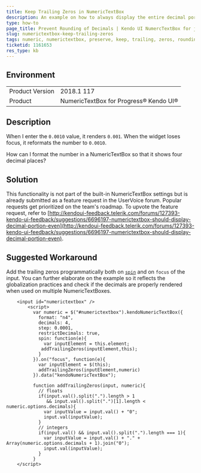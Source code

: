 ```yaml
---
title: Keep Trailing Zeros in NumericTextBox
description: An example on how to always display the entire decimal portion in the Kendo UI NumericTextBox.
type: how-to
page_title: Prevent Rounding of Decimals | Kendo UI NumercTextBox for jQuery
slug: numerictextbox-keep-trailing-zeros
tags: numeric, numerictextbox, preserve, keep, trailing, zeros, rounding, decimals, round
ticketid: 1161653
res_type: kb
---
```


## Environment

<table>
	<tr>
		<td>Product Version</td>
		<td>2018.1 117</td>
	</tr>
	<tr>
		<td>Product</td>
		<td>NumericTextBox for Progress® Kendo UI®</td>
	</tr>
</table>


## Description

When I enter the `0.0010` value, it renders `0.001`. When the widget loses focus, it reformats the number to `0.0010`.

How can I format the number in a NumericTextBox so that it shows four decimal places?

## Solution

This functionality is not part of the built-in NumericTextBox settings but is already submitted as a feature request in the UserVoice forum. Popular requests get prioritized on the team's roadmap. To upvote the feature request, refer to [http://kendoui-feedback.telerik.com/forums/127393-kendo-ui-feedback/suggestions/6696197-numerictextbox-should-display-decimal-portion-even](http://kendoui-feedback.telerik.com/forums/127393-kendo-ui-feedback/suggestions/6696197-numerictextbox-should-display-decimal-portion-even).

## Suggested Workaround

Add the trailing zeros programmatically both on [`spin`](/api/javascript/ui/numerictextbox/events/spin) and on `focus` of the input. You can further elaborate on the example so it reflects the globalization practices and check if the decimals are properly rendered when used on multiple NumericTextBoxes.



```dojo
	<input id="numerictextbox" />
	    <script>
	      var numeric = $("#numerictextbox").kendoNumericTextBox({
	        format: "n4",
	        decimals: 4,
	        step: 0.0001,
	        restrictDecimals: true,
	        spin: function(e){
	          var inputElement = this.element;
	         addTrailingZeros(inputElement,this);          
	        }
	      }).on("focus", function(e){
	        var inputElement = $(this);
	        addTrailingZeros(inputElement,numeric)
	      }).data("kendoNumericTextBox");

	      function addTrailingZeros(input, numeric){
	        // floats
	        if(input.val().split(".").length > 1
	           && input.val().split(".")[1].length < numeric.options.decimals){
	          var inputValue = input.val() + "0";
	          input.val(inputValue);
	        }
	        // integers
	        if(input.val() && input.val().split(".").length === 1){
	          var inputValue = input.val() + "." + Array(numeric.options.decimals + 1).join("0");
	          input.val(inputValue);
	        }          
	      }
	</script>
```
